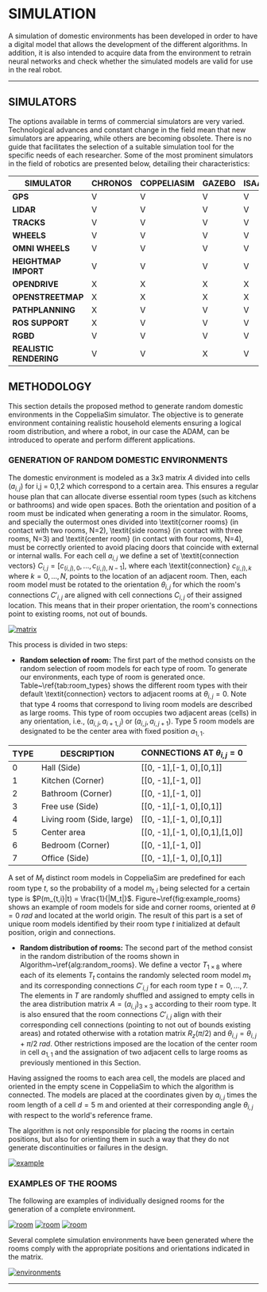 # SIMULATION


A simulation of domestic environments has been developed in order to have a digital model that allows the development of the different algorithms. In addition, it is also intended to acquire data from the environment to retrain neural networks and check whether the simulated models are valid for use in the real robot. 

***

## SIMULATORS

The options available in terms of commercial simulators are very varied. Technological advances and constant change in the field mean that new simulators are appearing, while others are becoming obsolete. There is no guide that facilitates the selection of a suitable simulation tool for the specific needs of each researcher. Some of the most prominent simulators in the field of robotics are presented below, detailing their characteristics:

| **SIMULATOR**         | **CHRONOS** | **COPPELIASIM** | **GAZEBO** | **ISAAC** | **UNITY** | **WEBOTS** |
|------------------------|-------------|-----------------|------------|-----------|-----------|------------|
| **GPS**               | V           | V               | V          | V         | V         | V          |
| **LIDAR**             | V           | V               | V          | V         | V         | V          |
| **TRACKS**            | V           | V               | V          | V         | V         | V          |
| **WHEELS**            | V           | V               | V          | V         | V         | V          |
| **OMNI WHEELS**       | V           | V               | V          | V         | V         | V          |
| **HEIGHTMAP IMPORT**  | V           | V               | V          | V         | V         | V          |
| **OPENDRIVE**         | X           | X               | X          | X         | X         | V          |
| **OPENSTREETMAP**     | X           | X               | X          | X         | X         | V          |
| **PATHPLANNING**      | X           | V               | V          | V         | X         | V          |
| **ROS SUPPORT**       | X           | V               | V          | V         | X         | V          |
| **RGBD**              | V           | V               | V          | V         | V         | V          |
| **REALISTIC RENDERING**| V           | V               | X          | V         | V         | X          |



## METHODOLOGY

This section details the proposed method to generate random domestic environments in the CoppeliaSim simulator. The objective is to generate environment containing realistic household elements ensuring a logical room distribution, and where a robot, in our case the ADAM, can be introduced to operate and perform different applications. 


### GENERATION OF RANDOM DOMESTIC ENVIRONMENTS
The domestic environment is modeled as a 3x3 matrix $A$ divided into cells $(a_{i,j})$ for i,j = 0,1,2 which correspond to a certain area. This ensures a regular house plan that can allocate diverse essential room types (such as kitchens or bathrooms) and wide open spaces. Both the orientation and position of a room must be indicated when generating a room in the simulator. Rooms, and specially the outermost ones divided into \textit{corner rooms} (in contact with two rooms, N=2), \textit{side rooms} (in contact with three rooms, N=3) and \textit{center room} (in contact with four rooms, N=4), must be correctly oriented to avoid placing doors that coincide with external or internal walls. For each cell $a_{i,j}$ we define a set of \textit{connection vectors} $C_{i,j} = [c_{(i,j),0},..., c_{(i,j),N-1}]$, where each \textit{connection} $c_{(i,j),k}$ where $k=0,...,N$, points to the location of an adjacent room. Then, each room model must be rotated to the orientation $\theta_{i,j}$ for which the room's connections $C'_{i,j}$ are aligned with cell connections $C_{i,j}$ of their assigned location. This means that in their proper orientation, the room's connections point to existing rooms, not out of bounds.

[![matrix](../fig/1.png)](https://ieeexplore.ieee.org/abstract/document/10535940)

This process is divided in two steps:

* **Random selection of room:** The first part of the method consists on the random selection of room models for each type of room. To generate our environments, each type of room is generated once. Table~\ref{tab:room_types} shows the different room types with their default \textit{connection} vectors to adjacent rooms at $\theta_{i,j} = 0$. Note that type 4 rooms that correspond to living room models are described as large rooms. This type of room occupies two adjacent areas (cells) in any orientation, i.e., $(a_{i,j},a_{i+1,j})$ or $(a_{i,j},a_{i,j+1})$. Type 5 room models are designated to be the center area with fixed position $a_{1,1}$.

|**TYPE**|**DESCRIPTION**|**CONNECTIONS AT $\theta_{i,j}=0$**|
|-------------------|----------------|------|
|0|Hall (Side) |[[0, -1],[-1, 0],[0,1]]|
|1|Kitchen (Corner) |[[0, -1],[-1, 0]]|
|2|Bathroom (Corner)|[[0, -1],[-1, 0]]|
|3|Free use (Side)|[[0, -1],[-1, 0],[0,1]]|
|4|Living room (Side, large)|[[0, -1],[-1, 0],[0,1]]|
|5|Center area|[[0, -1],[-1, 0],[0,1],[1,0]]|
|6|Bedroom (Corner)|[[0, -1],[-1, 0]]|
|7|Office (Side)|[[0, -1],[-1, 0],[0,1]]|


A set of $M_t$ distinct room models in CoppeliaSim are predefined for each room type $t$, so the probability of a model $m_{t,i}$ being selected for a certain type is $P(m_{t,i}|t) = \frac{1}{|M_t|}$. Figure~\ref{fig:example_rooms} shows an example of room models for side and corner rooms, oriented at $\theta = 0\;rad$ and located at the world origin. The result of this part is a set of unique room models identified by their room type $t$ initialized at default position, origin and connections.


* **Random distribution of rooms:**  The second part of the method consist in the random distribution of the rooms shown in Algorithm~\ref{alg:random_rooms}. We define a vector $T_{1 \times 8}$ where each of its elements $T_t$ contains the randomly selected room model $m_{t}$ and its corresponding connections $C'_{i,j}$ for each room type $t=0,...,7$. The elements in $T$ are randomly shuffled and assigned to empty cells in the area distribution matrix $A = (a_{i,j})_{3\times 3}$ according to their room type. It is also ensured that the room connections $C'_{i,j}$ align with their corresponding cell connections (pointing to not out of bounds existing areas) and rotated otherwise with a rotation matrix $R_z(\pi/2)$ and $\theta_{i,j} = \theta_{i,j} + \pi/2 \;rad$. Other restrictions imposed are the location of the center room in cell $a_{1,1}$ and the assignation of two adjacent cells to large rooms as previously mentioned in this Section.

Having assigned the rooms to each area cell, the models are placed and oriented in the empty scene in CoppeliaSim to which the algorithm is connected. The models are placed at the coordinates given by $a_{i,j}$ times the room length of a cell $d = 5$ m and oriented at their corresponding angle $\theta_{i,j}$ with respect to the world's reference frame.

The algorithm is not only responsible for placing the rooms in certain positions, but also for orienting them in such a way that they do not generate discontinuities or failures in the design.


[![example](../fig/7.png)](https://ieeexplore.ieee.org/abstract/document/10535940)

### EXAMPLES OF THE ROOMS

The following are examples of individually designed rooms for the generation of a complete environment.

[![room](../fig/3.png)](https://ieeexplore.ieee.org/abstract/document/10535940)
[![room](../fig/4.png)](https://ieeexplore.ieee.org/abstract/document/10535940)
[![room](../fig/5.png)](https://ieeexplore.ieee.org/abstract/document/10535940)


Several complete simulation environments have been generated where the rooms comply with the appropriate positions and orientations indicated in the matrix.

[![environments](../fig/6.png)](https://ieeexplore.ieee.org/abstract/document/10535940)

***